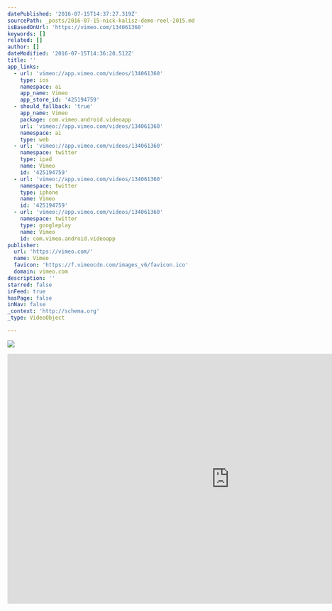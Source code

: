 ```yaml
---
datePublished: '2016-07-15T14:37:27.319Z'
sourcePath: _posts/2016-07-15-nick-kalisz-demo-reel-2015.md
isBasedOnUrl: 'https://vimeo.com/134061360'
keywords: []
related: []
author: []
dateModified: '2016-07-15T14:36:20.512Z'
title: ''
app_links:
  - url: 'vimeo://app.vimeo.com/videos/134061360'
    type: ios
    namespace: ai
    app_name: Vimeo
    app_store_id: '425194759'
  - should_fallback: 'true'
    app_name: Vimeo
    package: com.vimeo.android.videoapp
    url: 'vimeo://app.vimeo.com/videos/134061360'
    namespace: ai
    type: web
  - url: 'vimeo://app.vimeo.com/videos/134061360'
    namespace: twitter
    type: ipad
    name: Vimeo
    id: '425194759'
  - url: 'vimeo://app.vimeo.com/videos/134061360'
    namespace: twitter
    type: iphone
    name: Vimeo
    id: '425194759'
  - url: 'vimeo://app.vimeo.com/videos/134061360'
    namespace: twitter
    type: googleplay
    name: Vimeo
    id: com.vimeo.android.videoapp
publisher:
  url: 'https://vimeo.com/'
  name: Vimeo
  favicon: 'https://f.vimeocdn.com/images_v6/favicon.ico'
  domain: vimeo.com
description: ''
starred: false
inFeed: true
hasPage: false
inNav: false
_context: 'http://schema.org'
_type: VideoObject

---
```

![](https://the-grid-user-content.s3-us-west-2.amazonaws.com/6c1d4434-007d-444c-b1b7-2a4f3192bcc2.jpg)

<iframe src="https://cdn.embedly.com/widgets/media.html?src=https%3A%2F%2Fplayer.vimeo.com%2Fvideo%2F134061360&amp;url=https%3A%2F%2Fvimeo.com%2F134061360&amp;image=http%3A%2F%2Fi.vimeocdn.com%2Fvideo%2F527659077_1280.jpg&amp;key=b7d04c9b404c499eba89ee7072e1c4f7&amp;type=text%2Fhtml&amp;schema=vimeo" width="1000" height="563" scrolling="no" frameborder="0" allowfullscreen="" style=""></iframe>